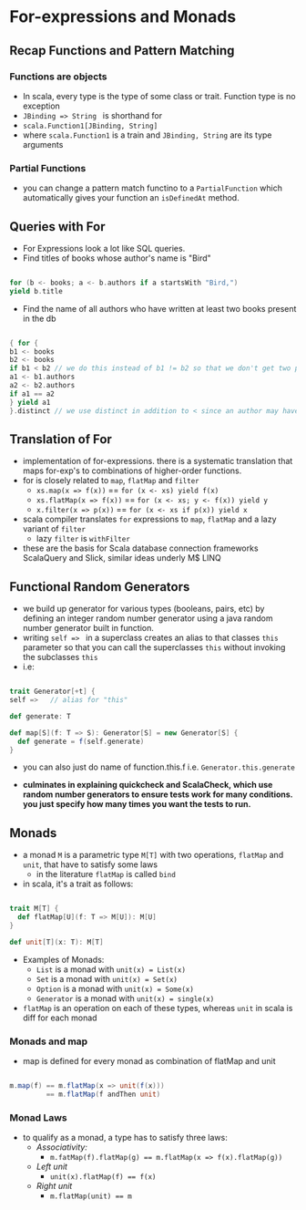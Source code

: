 # For-expressions and Monads

## Recap Functions and Pattern Matching

### Functions are objects

+ In scala, every type is the type of some class or trait. Function type is no exception
+ ```JBinding => String ```
is shorthand for
+ ```scala.Function1[JBinding, String]```
+ where ```scala.Function1``` is a train and ```JBinding, String``` are its type arguments

### Partial Functions

+ you can change a pattern match functino to a ```PartialFunction``` which automatically gives your function an ```isDefinedAt``` method. 

## Queries with For

+ For Expressions look a lot like SQL queries.
+ Find titles of books whose author's name is "Bird"

```scala

for (b <- books; a <- b.authors if a startsWith "Bird,")
yield b.title

```

+ Find the name of all authors who have written at least two books present in the db

```scala

{ for {
b1 <- books
b2 <- books
if b1 < b2 // we do this instead of b1 != b2 so that we don't get two pairs of each author
a1 <- b1.authors
a2 <- b2.authors
if a1 == a2
} yield a1 
}.distinct // we use distinct in addition to < since an author may have more than two books

```

## Translation of For

+ implementation of for-expressions. there is a systematic translation that maps for-exp's to combinations of higher-order functions.
+ for is closely related to  ```map```, ```flatMap``` and ```filter```
  + ```xs.map(x => f(x))``` == ```for (x <- xs) yield f(x)```
  + ```xs.flatMap(x => f(x))``` == ```for (x <- xs; y <- f(x)) yield y```
  + ```x.filter(x => p(x))``` == ```for (x <- xs if p(x)) yield x```
+ scala compiler translates ```for``` expressions to ```map```, ```flatMap``` and a lazy variant of ```filter```
  + lazy ```filter``` is ```withFilter```
+ these are the basis for Scala database connection frameworks ScalaQuery and Slick, similar ideas underly M$ LINQ

## Functional Random Generators

+ we build up generator for various types (booleans, pairs, etc) by defining an integer random number generator using a java random number generator built in function.
+ writing ```self => ``` in a superclass creates an alias to that classes ```this``` parameter so that you can call the superclasses ```this``` without invoking the subclasses ```this```
+ i.e:

```scala

trait Generator[+t] {
self =>   // alias for "this"

def generate: T

def map[S](f: T => S): Generator[S] = new Generator[S] {
  def generate = f(self.generate)
}

```

+ you can also just do name of function.this.f i.e. ```Generator.this.generate```

+ **culminates in explaining quickcheck and ScalaCheck, which use random number generators to ensure tests work for many conditions. you just specify how many times you want the tests to run.**


## Monads

+ a monad ```M``` is a parametric type ```M[T]``` with two operations, ```flatMap``` and ```unit```, that have to satisfy some laws
  + in the literature ```flatMap``` is called ```bind```
+ in scala, it's a trait as follows:

```scala

trait M[T] {
  def flatMap[U](f: T => M[U]): M[U]
}

def unit[T](x: T): M[T]

```

+ Examples of Monads:
  + ```List``` is a monad with ```unit(x) = List(x)```
  + ```Set``` is a monad with ```unit(x) = Set(x)```
  + ```Option``` is a monad with ```unit(x) = Some(x)```
  + ```Generator``` is a monad with ```unit(x) = single(x)```
+ ```flatMap``` is an operation on each of these types, whereas ```unit``` in scala is diff for each monad

### Monads and map

+ map is defined for every monad as combination of flatMap and unit

```scala

m.map(f) == m.flatMap(x => unit(f(x)))
         == m.flatMap(f andThen unit)

```

### Monad Laws

+ to qualify as a monad, a type has to satisfy three laws:
  + *Associativity:*
    + ```m.fatMap(f).flatMap(g) == m.flatMap(x => f(x).flatMap(g))```
  + *Left unit*
    + ```unit(x).flatMap(f) == f(x)```
  + *Right unit*
    + ``` m.flatMap(unit) == m ```
